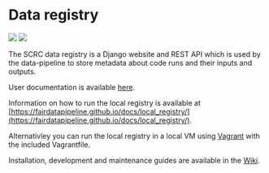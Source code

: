 # Data registry

[![][travis-master-img]][travis-master-url] [![][travis-develop-img]][travis-develop-url]

The SCRC data registry is a Django website and REST API which is used by the data-pipeline to store metadata about code runs and their inputs and outputs.

User documentation is available [here](docs/index.md).

Information on how to run the local registry is available at [https://fairdatapipeline.github.io/docs/local_registry/](https://fairdatapipeline.github.io/docs/local_registry/).

Alternativley you can run the local registry in a local VM using [Vagrant](https://www.vagrantup.com) with the included Vagrantfile.

Installation, development and maintenance guides are available in the [Wiki](https://github.com/ScottishCovidResponse/data-registry/wiki).

[travis-master-img]: https://img.shields.io/travis/com/ScottishCovidResponse/data-registry/master?label=build-master
[travis-master-url]: https://travis-ci.com/ScottishCovidResponse/data-registry?branch=master

[travis-develop-img]: https://img.shields.io/travis/com/ScottishCovidResponse/data-registry/develop?label=build-develop
[travis-develop-url]: https://travis-ci.com/ScottishCovidResponse/data-registry?branch=develop
